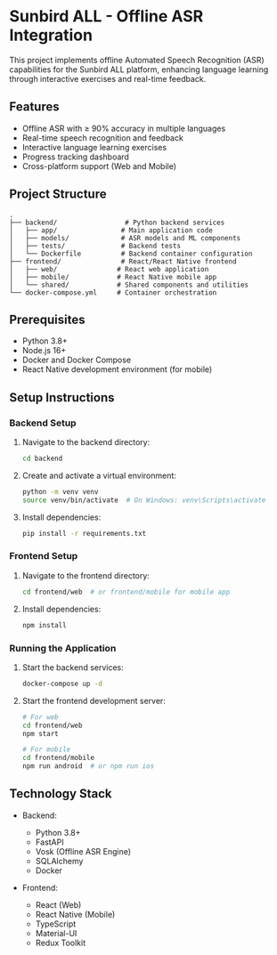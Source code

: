 # Sunbird ALL - Offline ASR Integration

This project implements offline Automated Speech Recognition (ASR) capabilities for the Sunbird ALL platform, enhancing language learning through interactive exercises and real-time feedback.

## Features

- Offline ASR with ≥ 90% accuracy in multiple languages
- Real-time speech recognition and feedback
- Interactive language learning exercises
- Progress tracking dashboard
- Cross-platform support (Web and Mobile)

## Project Structure

```
.
├── backend/                 # Python backend services
│   ├── app/                # Main application code
│   ├── models/             # ASR models and ML components
│   ├── tests/              # Backend tests
│   └── Dockerfile          # Backend container configuration
├── frontend/               # React/React Native frontend
│   ├── web/               # React web application
│   ├── mobile/            # React Native mobile app
│   └── shared/            # Shared components and utilities
└── docker-compose.yml     # Container orchestration
```

## Prerequisites

- Python 3.8+
- Node.js 16+
- Docker and Docker Compose
- React Native development environment (for mobile)

## Setup Instructions

### Backend Setup

1. Navigate to the backend directory:
   ```bash
   cd backend
   ```

2. Create and activate a virtual environment:
   ```bash
   python -m venv venv
   source venv/bin/activate  # On Windows: venv\Scripts\activate
   ```

3. Install dependencies:
   ```bash
   pip install -r requirements.txt
   ```

### Frontend Setup

1. Navigate to the frontend directory:
   ```bash
   cd frontend/web  # or frontend/mobile for mobile app
   ```

2. Install dependencies:
   ```bash
   npm install
   ```

### Running the Application

1. Start the backend services:
   ```bash
   docker-compose up -d
   ```

2. Start the frontend development server:
   ```bash
   # For web
   cd frontend/web
   npm start

   # For mobile
   cd frontend/mobile
   npm run android  # or npm run ios
   ```

## Technology Stack

- Backend:
  - Python 3.8+
  - FastAPI
  - Vosk (Offline ASR Engine)
  - SQLAlchemy
  - Docker

- Frontend:
  - React (Web)
  - React Native (Mobile)
  - TypeScript
  - Material-UI
  - Redux Toolkit
